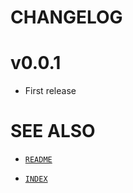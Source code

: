# CHANGELOG

# v0.0.1

  - First release

# SEE ALSO

  - [`README`](README.md)

  - [`INDEX`](INDEX.md)
